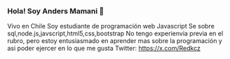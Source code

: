 ### Hola! Soy Anders Mamani 👋

Vivo en Chile
Soy estudiante de programación web Javascript
Se sobre sql,node.js,javscript,html5,css,bootstrap
No tengo experienvia previa en el rubro, pero estoy entusiasmado en aprender mas sobre la programación y asi poder ejercer en lo que me gusta
Twitter: https://x.com/Redkcz
<!--
**AndersAlejandro/AndersAlejandro** is a ✨ _special_ ✨ repository because its `README.md` (this file) appears on your GitHub profile.

Here are some ideas to get you started:
Soy de Arica chile
- 🔭 I’m currently working on ...
- 🌱 I’m currently learning ...
- 👯 I’m looking to collaborate on ...
- 🤔 I’m looking for help with ...
- 💬 Ask me about ...
- 📫 How to reach me: ...
- 😄 Pronouns: ...
- ⚡ Fun fact: ...
-->
